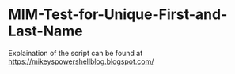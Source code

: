 # MIM-Test-for-Unique-First-and-Last-Name
Explaination of the script can be found at https://mikeyspowershellblog.blogspot.com/
